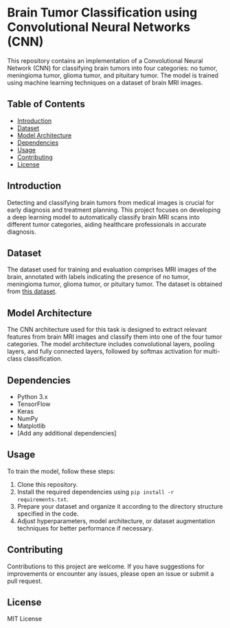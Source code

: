 # Brain Tumor Classification using Convolutional Neural Networks (CNN)

This repository contains an implementation of a Convolutional Neural Network (CNN) for classifying brain tumors into four categories: no tumor, meningioma tumor, glioma tumor, and pituitary tumor. The model is trained using machine learning techniques on a dataset of brain MRI images.

## Table of Contents

- [Introduction](#introduction)
- [Dataset](#dataset)
- [Model Architecture](#model-architecture)
- [Dependencies](#dependencies)
- [Usage](#usage)
- [Contributing](#contributing)
- [License](#license)

## Introduction

Detecting and classifying brain tumors from medical images is crucial for early diagnosis and treatment planning. This project focuses on developing a deep learning model to automatically classify brain MRI scans into different tumor categories, aiding healthcare professionals in accurate diagnosis.

## Dataset

The dataset used for training and evaluation comprises MRI images of the brain, annotated with labels indicating the presence of no tumor, meningioma tumor, glioma tumor, or pituitary tumor. The dataset is obtained from [this dataset](https://github.com/atheek2003/Brain-Tumor-Classification/tree/main/Dataset).

## Model Architecture

The CNN architecture used for this task is designed to extract relevant features from brain MRI images and classify them into one of the four tumor categories. The model architecture includes convolutional layers, pooling layers, and fully connected layers, followed by softmax activation for multi-class classification.

## Dependencies

- Python 3.x
- TensorFlow
- Keras
- NumPy
- Matplotlib
- [Add any additional dependencies]

## Usage

To train the model, follow these steps:

1. Clone this repository.
2. Install the required dependencies using `pip install -r requirements.txt`.
3. Prepare your dataset and organize it according to the directory structure specified in the code.
4. Adjust hyperparameters, model architecture, or dataset augmentation techniques for better performance if necessary.

## Contributing

Contributions to this project are welcome. If you have suggestions for improvements or encounter any issues, please open an issue or submit a pull request.

## License

MIT License
